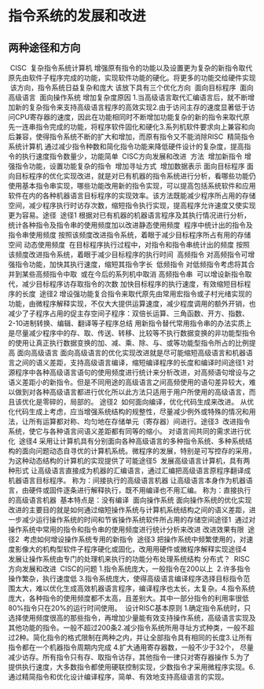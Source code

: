 # 指令系统的发展和改进

## 	两种途径和方向

​		CISC
​			复杂指令系统计算机
​			增强原有指令的功能以及设置更为复杂的新指令取代原先由软件子程序完成的功能，实现软件功能的硬化。
​				将更多的功能交给硬件实现
​			该方向，指令系统日益复杂和庞大
​			该放下具有三个优化方向
​				面向目标程序
​				面向高级语言
​				面向操作系统
​			增加复杂度原因
​				1.当高级语言取代汇编语言后，就不断增加新的复杂指令来支持高级语言程序的高效实现
​				2.由于访问主存的速度显著低于访问CPU寄存器的速度，因此在功能相同时不断增加功能复杂的新的指令来取代原先一连串指令完成的功能，将程序软件固化和硬化
​				3.系列机软件要求向上兼容和向后兼容，使得指令系统不断的扩大和增加，而原有指令又不能消除
​		RISC
​			精简指令系统计算机
​			通过减少指令种数和简化指令功能来降低硬件设计的复杂度，提高指令的执行速度
​			指令数量少，功能简单
​	CISC方向发展和改进
​		方法
​			增加新指令
​			增强指令功能，设置功能复杂的指令
​			增加寻址方式
​			增加数据表示
​		面向目标程序
​			面向目标程序的优化实现改进，就是对已有机器的指令系统进行分析，看哪些功能仍使用基本指令串实现，哪些功能改用新的指令实现，可以提高包括系统软件和应用软件在内的各种机器语言目标程序的实现效率。
​			该方法既能减少程序所占用的存储空间，减少程序执行时访存次数，缩短指令执行实现，提高程序允许速度又使实现更为容易。
​			途径
​				途径1
​					根据对已有机器的机器语言程序及其执行情况进行分析，统计各种指令及指令串的使用频度加以改进
​					静态使用频度
​						程序中统计出的指令及指令串使用频度
​						按照该频度改进指令系统，着眼于减少目标程序所占有用的存储空间
​					动态使用频度
​						在目标程序执行过程中，对指令和指令串统计出的频度
​						按照该频度改进指令系统，着眼于减少目标程序的执行时间
​					高频指令
​						对高频指令可增强指令功能，加快其执行速度，缩短其指令字长
​					低频指令
​						对低频指令考虑将其合并到某些高频指令中取
​						或在今后的系列机中取消
​					高频指令串
​						可以增设新指令取代，减少目标程序访存取指令的次数
​						加快目标程序的执行速度，有效缩短目标程序的长度
​				途径2
​					增设强功能复合指令来取代原先由常用宏指令或子村光绪实现的功能，由微程序解释实现，不仅大大提供运算速度，减少程度调用的额外开销，也减少了子程序占用的促主存空间
​						子程序：双倍长运算、三角函数、开方、指数、2-10进制转换、编辑、翻译等子程序
​			总结
​				用新指令替代常用指令串的办法实质上是尽量减少程序中的存、取、传送、转移、比较等不执行数据变换的非功能型指令的使用
​				让真正执行数据变换的加、减、乘、除、与、或等功能型指令所占的比例提高
​		面向高级语言
​			面向高级语言的优化实现改进就是尽可能缩短高级语言和机器语言之间的语义差距，支持高级语言编译，缩短编译程序的长度和编译时间
​			途径1
​				对源程序中各种高级语言语句的使用频度进行统计来分析改进，对高频语句增设与之语义差距小的新指令。
​				但是不同用途的高级语言之间高频使用的语句差异较大，难以做到对各种高级语言都进行优化
​				所以此方法只适用于用户所使用的高级语言，而且该优化是零碎的，局部的。
​			途径2
​				如何面向编译，优化代码生成来改进。
​				从优化代码生成上考虑，应当增强系统结构的规整性，尽量减少例外或特殊的情况和用法，让所有运算都对称、均匀地在存储单元（寄存器）间进行。
​			途径3
​				改进指令系统，使它与各种语言间语义差距都有同等的缩小。
​				对语言间共同的需求进行优化
​			途径4
​				采用让计算机具有分别面向各种高级语言的多种指令系统、多种系统结构的面向问题动态自寻优的计算机系统。
​				微程序的发展，特别是可写控存的采用，为这种动态结构的计算机的实现提供了可能
​			途径5
​				发展高级语言计算机，具有两种形式
​					让高级语言直接成为机器的汇编语言，通过汇编把高级语言原程序翻译成机器语言目标程序。
称为：间接执行的高级语言机器
​					让高级语言本身作为机器语言，由硬件或固件逐条进行解释执行，既不用编译也不用汇编。
称为：直接执行的高级语言机器
​				基本特点是：没有编译
​		面向操作系统
​			面向操作系统的优化实现改进的主要目的就是如何通过缩短操作系统与计算机系统结构之间的语义差距，进一步减少运行操作系统的时间和节省操作系统软件所占用的存储空间
​			途径1
​				通过对操作系统中常用的指令和指令串的使用频度进行统计分析来改进
​				改进效果有限
​			途径2
​				考虑如何增设操作系统专用的新指令
​			途径3
​				把操作系统中频繁使用的，对速度影像大的机构型软件子程序硬化或固化，改用用硬件或微程序解释实现
​			途径4
​				发展让操作系统由专门的处理机来执行的功能分布处理系统结构
​				分布式？
​	RISC方向发展和改进
​		CISC的问题
​			1.指令系统庞大，一般指令在200以上
​			2.许多指令操作繁杂，执行速度低
​			3.指令系统庞大，使得高级语言编译程序选择目标指令范围太大，难以优化生成高效机器语言程序，编译程序也太长，太复杂。
​			4.指令系统庞大，各种指令的使用频度都不太高，且差别大。其中一部分指令的利用率很低
80%指令只在20%的运行时间使用。
​		设计RISC基本原则
​			1.确定指令系统时，只选择使用频度很高的那些指令，再增加少量能有效支持操作系统，高级语言实现及其他功能的指令。一般不超过200条
​			2.减少指令系统所用寻址方式种类，一般不超过2种。简化指令的格式限制在两种之内，并让全部指令具有相同的长度
​			3.让所有指令都在一个机器指令周期内完成
​			4.扩大通用寄存器数，一般不少于32个， 尽量减少访存。所有指令只有存、取指令访存，其他指令一律只对寄存器操作
​			5.为了提供执行速度，大多数指令都使用硬联控制实现，少数指令才采用微程序实现。
​			6.通过精简指令和优化设计编译程序，简单、有效地支持高级语言的实现。
